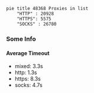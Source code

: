 
```mermaid
pie title 48368 Proxies in list
    "HTTP" : 20928
    "HTTPS": 5575
    "SOCKS" : 26780
```

### Some Info
#### Average Timeout

- mixed: 3.3s
- http: 1.3s
- https: 8.3s
- socks: 4.7s